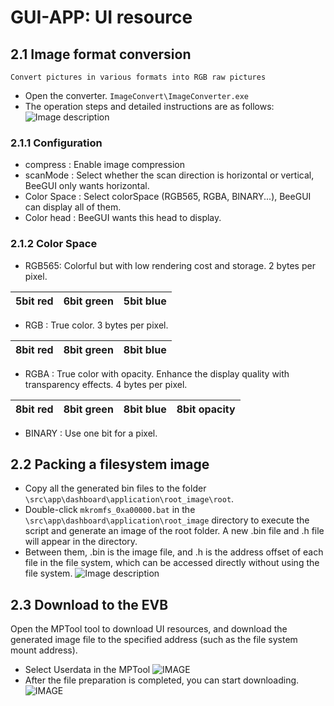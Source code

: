 # GUI-APP: UI resource 
## 2.1 Image format conversion
    Convert pictures in various formats into RGB raw pictures
* Open the converter. ```ImageConvert\ImageConverter.exe``` 
* The operation steps and detailed instructions are as follows: 
![Image description](https://foruda.gitee.com/images/1686896876324689552/b3be8646_10088396.png "converter.png")

### 2.1.1 Configuration
- compress : Enable image compression
- scanMode : Select whether the scan direction is horizontal or vertical, BeeGUI only wants horizontal.
- Color Space : Select colorSpace (RGB565, RGBA, BINARY...), BeeGUI can display all of them.
- Color head : BeeGUI wants this head to display.

### 2.1.2 Color Space

- RGB565: Colorful but with low rendering cost and storage. 2 bytes per pixel.


| 5bit red | 6bit green | 5bit blue |
|----------|------------|-----------|


- RGB : True color. 3 bytes per pixel.

| 8bit red | 8bit green | 8bit blue |
|----------|------------|-----------|

- RGBA : True color with opacity. Enhance the display quality with transparency effects. 4 bytes per pixel.

| 8bit red | 8bit green | 8bit blue | 8bit opacity |
|----------|------------|-----------|--------------|

- BINARY : Use one bit for a pixel.



## 2.2 Packing a filesystem image
* Copy all the generated bin files to the folder ```\src\app\dashboard\application\root_image\root```.
* Double-click ```mkromfs_0xa00000.bat``` in the ```\src\app\dashboard\application\root_image``` directory to execute the script and generate an image of the root folder. A new .bin file and .h file will appear in the directory.
* Between them, .bin is the image file, and .h is the address offset of each file in the file system, which can be accessed directly without using the file system.
![Image description](https://foruda.gitee.com/images/1688020664001827838/9ac00e5e_10088396.png "20230629143256.png")

## 2.3 Download to the EVB
Open the MPTool tool to download UI resources, and download the generated image file to the specified address (such as the file system mount address).
* Select Userdata in the MPTool
![IMAGE](https://foruda.gitee.com/images/1661756726607530695/04525d61_11406702.png "IMAGE")
* After the file preparation is completed, you can start downloading.
![IMAGE](https://foruda.gitee.com/images/1661757159634868348/d20d4a49_11406702.png "IMAGE")
























